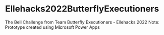 # Ellehacks2022ButterflyExecutioners
The Bell Challenge from Team Butterfly Executioners - Ellehacks 2022
Note: Prototype created using Microsoft Power Apps 
